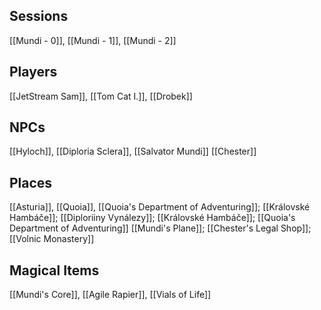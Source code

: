 ## Sessions
[[Mundi - 0]], [[Mundi - 1]], [[Mundi - 2]]
## Players
[[JetStream Sam]], [[Tom Cat I.]], [[Drobek]]
## NPCs
[[Hyloch]], [[Diploria Sclera]], [[Salvator Mundi]]
[[Chester]]
## Places
[[Asturia]], [[Quoia]], [[Quoia's Department of Adventuring]]; [[Královské Hambáče]]; [[Diploriiny Vynálezy]]; [[Královské Hambáče]]; [[Quoia's Department of Adventuring]]
[[Mundi's Plane]]; [[Chester's Legal Shop]]; [[Volnic Monastery]]
## Magical Items
[[Mundi's Core]], [[Agile Rapier]], [[Vials of Life]]